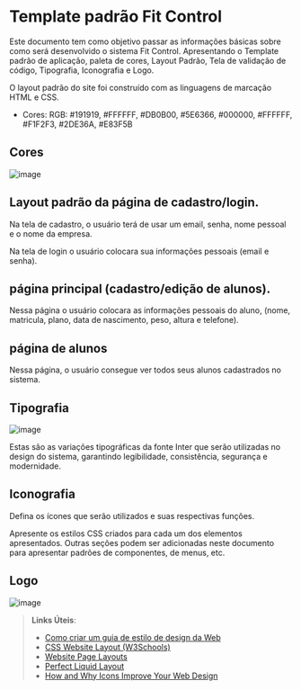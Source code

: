 # Template padrão Fit Control

Este documento tem como objetivo passar as informações básicas sobre como será desenvolvido o sistema Fit Control. Apresentando o Template padrão de aplicação, paleta de cores, Layout Padrão, Tela de validação de código, Tipografia, Iconografia e Logo.

O layout padrão do site foi construído com as linguagens de marcação HTML e CSS.

- Cores: RGB: #191919, #FFFFFF, #DB0B00, #5E6366, #000000, #FFFFFF, #F1F2F3, #2DE36A, #E83F5B
## Cores

![image](https://github.com/user-attachments/assets/20d0038d-a6ce-43f6-a06e-be05077b83e2)

## Layout padrão da página de cadastro/login.

 Na tela de cadastro, o usuário terá de usar um email, senha, nome pessoal e o nome da empresa.
 
 Na tela de login o usuário colocara sua informações pessoais (email e senha).

## página principal (cadastro/edição de alunos).

 Nessa página o usuário colocara as informações pessoais do aluno, (nome, matricula, plano, data de nascimento, peso, altura e telefone).


## página de alunos
 Nessa página, o usuário consegue ver todos seus alunos cadastrados no sistema.

## Tipografia
![image](https://github.com/user-attachments/assets/53a8684e-4ee5-43d3-91ac-9b929ddc02ad)

 Estas são as variações tipográficas da fonte Inter que serão utilizadas no design do sistema, garantindo legibilidade, consistência, segurança e modernidade.

## Iconografia


Defina os ícones que serão utilizados e suas respectivas funções.

Apresente os estilos CSS criados para cada um dos elementos apresentados.
Outras seções podem ser adicionadas neste documento para apresentar padrões de componentes, de menus, etc.

## Logo
![image](https://github.com/user-attachments/assets/234502ed-8f68-4893-9c7a-6999840975c1)



> **Links Úteis**:
>
> -  [Como criar um guia de estilo de design da Web](https://edrodrigues.com.br/blog/como-criar-um-guia-de-estilo-de-design-da-web/#)
> - [CSS Website Layout (W3Schools)](https://www.w3schools.com/css/css_website_layout.asp)
> - [Website Page Layouts](http://www.cellbiol.com/bioinformatics_web_development/chapter-3-your-first-web-page-learning-html-and-css/website-page-layouts/)
> - [Perfect Liquid Layout](https://matthewjamestaylor.com/perfect-liquid-layouts)
> - [How and Why Icons Improve Your Web Design](https://usabilla.com/blog/how-and-why-icons-improve-you-web-design/)
